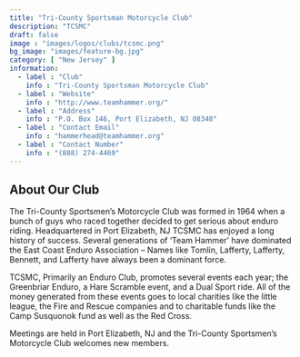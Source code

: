 ```yaml
---
title: "Tri-County Sportsman Motorcycle Club"
description: "TCSMC"
draft: false
image : "images/logos/clubs/tcsmc.png"
bg_image: "images/feature-bg.jpg"
category: [ "New Jersey" ]
information:
  - label : "Club"
    info : "Tri-County Sportsman Motorcycle Club"
  - label : "Website"
    info : "http://www.teamhammer.org/"
  - label : "Address"
    info : "P.O. Box 146, Port Elizabeth, NJ 08348"
  - label : "Contact Email"
    info : "hammerhead@teamhammer.org"
  - label : "Contact Number"
    info : "(888) 274-4469"
---
```


## About Our Club

The Tri-County Sportsmen’s Motorcycle Club was formed in 1964 when a bunch of guys who raced together decided to get serious about enduro riding. Headquartered in Port Elizabeth, NJ TCSMC has enjoyed a long history of success. Several generations of ‘Team Hammer’ have dominated the East Coast Enduro Association – Names like Tomlin, Lafferty, Lafferty, Bennett, and Lafferty have always been a dominant force.

TCSMC, Primarily an Enduro Club, promotes several events each year; the Greenbriar Enduro, a Hare Scramble event, and a Dual Sport ride. All of the money generated from these events goes to local charities like the little league, the Fire and Rescue companies and to charitable funds like the Camp Susquonok fund as well as the Red Cross.

Meetings are held in Port Elizabeth, NJ and the Tri-County Sportsmen’s Motorcycle Club welcomes new members.
